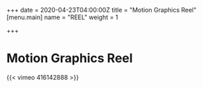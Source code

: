 +++
date = 2020-04-23T04:00:00Z
title = "Motion Graphics Reel"
[menu.main]
name = "REEL"
weight = 1

+++
# Motion Graphics Reel

{{< vimeo 416142888 >}}